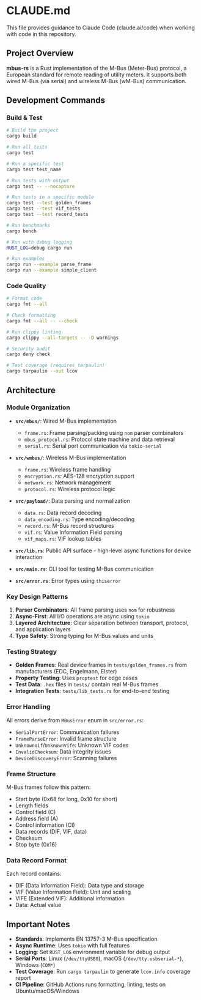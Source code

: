 # CLAUDE.md

This file provides guidance to Claude Code (claude.ai/code) when working with code in this repository.

## Project Overview

**mbus-rs** is a Rust implementation of the M-Bus (Meter-Bus) protocol, a European standard for remote reading of utility meters. It supports both wired M-Bus (via serial) and wireless M-Bus (wM-Bus) communication.

## Development Commands

### Build & Test
```bash
# Build the project
cargo build

# Run all tests
cargo test

# Run a specific test
cargo test test_name

# Run tests with output
cargo test -- --nocapture

# Run tests in a specific module
cargo test --test golden_frames
cargo test --test vif_tests
cargo test --test record_tests

# Run benchmarks
cargo bench

# Run with debug logging
RUST_LOG=debug cargo run

# Run examples
cargo run --example parse_frame
cargo run --example simple_client
```

### Code Quality
```bash
# Format code
cargo fmt --all

# Check formatting
cargo fmt --all -- --check

# Run clippy linting
cargo clippy --all-targets -- -D warnings

# Security audit
cargo deny check

# Test coverage (requires tarpaulin)
cargo tarpaulin --out lcov
```

## Architecture

### Module Organization

- **`src/mbus/`**: Wired M-Bus implementation
  - `frame.rs`: Frame parsing/packing using `nom` parser combinators
  - `mbus_protocol.rs`: Protocol state machine and data retrieval
  - `serial.rs`: Serial port communication via `tokio-serial`

- **`src/wmbus/`**: Wireless M-Bus implementation
  - `frame.rs`: Wireless frame handling
  - `encryption.rs`: AES-128 encryption support
  - `network.rs`: Network management
  - `protocol.rs`: Wireless protocol logic

- **`src/payload/`**: Data parsing and normalization
  - `data.rs`: Data record decoding
  - `data_encoding.rs`: Type encoding/decoding
  - `record.rs`: M-Bus record structures
  - `vif.rs`: Value Information Field parsing
  - `vif_maps.rs`: VIF lookup tables

- **`src/lib.rs`**: Public API surface - high-level async functions for device interaction
- **`src/main.rs`**: CLI tool for testing M-Bus communication
- **`src/error.rs`**: Error types using `thiserror`

### Key Design Patterns

1. **Parser Combinators**: All frame parsing uses `nom` for robustness
2. **Async-First**: All I/O operations are async using `tokio`
3. **Layered Architecture**: Clear separation between transport, protocol, and application layers
4. **Type Safety**: Strong typing for M-Bus values and units

### Testing Strategy

- **Golden Frames**: Real device frames in `tests/golden_frames.rs` from manufacturers (EDC, Engelmann, Elster)
- **Property Testing**: Uses `proptest` for edge cases
- **Test Data**: `.hex` files in `tests/` contain real M-Bus frames
- **Integration Tests**: `tests/lib_tests.rs` for end-to-end testing

### Error Handling

All errors derive from `MBusError` enum in `src/error.rs`:
- `SerialPortError`: Communication failures
- `FrameParseError`: Invalid frame structure
- `UnknownVif`/`UnknownVife`: Unknown VIF codes
- `InvalidChecksum`: Data integrity issues
- `DeviceDiscoveryError`: Scanning failures

### Frame Structure

M-Bus frames follow this pattern:
- Start byte (0x68 for long, 0x10 for short)
- Length fields
- Control field (C)
- Address field (A)
- Control information (CI)
- Data records (DIF, VIF, data)
- Checksum
- Stop byte (0x16)

### Data Record Format

Each record contains:
- DIF (Data Information Field): Data type and storage
- VIF (Value Information Field): Unit and scaling
- VIFE (Extended VIF): Additional information
- Data: Actual value

## Important Notes

- **Standards**: Implements EN 13757-3 M-Bus specification
- **Async Runtime**: Uses `tokio` with full features
- **Logging**: Set `RUST_LOG` environment variable for debug output
- **Serial Ports**: Linux (`/dev/ttyUSB0`), macOS (`/dev/tty.usbserial-*`), Windows (`COM*`)
- **Test Coverage**: Run `cargo tarpaulin` to generate `lcov.info` coverage report
- **CI Pipeline**: GitHub Actions runs formatting, linting, tests on Ubuntu/macOS/Windows